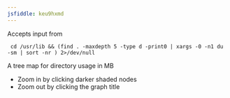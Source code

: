 ```yaml
--- 
jsfiddle: keu9hxmd
---
```

Accepts input from

     cd /usr/lib && (find . -maxdepth 5 -type d -print0 | xargs -0 -n1 du -sm | sort -nr ) 2>/dev/null
     
A tree map for directory usage in MB
- Zoom in by clicking darker shaded nodes
- Zoom out by clicking the graph title
